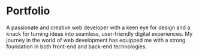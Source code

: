 # Portfolio
A passionate and creative web developer with a keen eye for design and a knack for turning ideas into seamless, user-friendly digital experiences. My journey in the world of web development has equipped me with a strong foundation in both front-end and back-end technologies.
